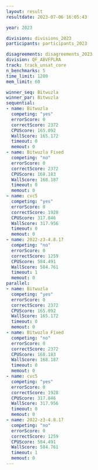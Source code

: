 ```yaml
---
layout: result
resultdate: 2023-07-06 16:05:43

year: 2023

divisions: divisions_2023
participants: participants_2023

disagreements: disagreements_2023
division: QF_ABVFPLRA
track: track_unsat_core
n_benchmarks: 5
time_limit: 1200
mem_limit: 60

winner_seq: Bitwuzla
winner_par: Bitwuzla
sequential:
- name: Bitwuzla
  competing: "yes"
  errorScore: 0
  correctScore: 2372
  CPUScore: 165.092
  WallScore: 165.172
  timeout: 0
  memout: 0
- name: Bitwuzla Fixed
  competing: "no"
  errorScore: 0
  correctScore: 2372
  CPUScore: 168.183
  WallScore: 168.187
  timeout: 0
  memout: 0
- name: cvc5
  competing: "yes"
  errorScore: 0
  correctScore: 1928
  CPUScore: 317.846
  WallScore: 317.956
  timeout: 0
  memout: 0
- name: 2022-z3-4.8.17
  competing: "no"
  errorScore: 0
  correctScore: 1259
  CPUScore: 584.491
  WallScore: 584.761
  timeout: 1
  memout: 0
parallel:
- name: Bitwuzla
  competing: "yes"
  errorScore: 0
  correctScore: 2372
  CPUScore: 165.092
  WallScore: 165.172
  timeout: 0
  memout: 0
- name: Bitwuzla Fixed
  competing: "no"
  errorScore: 0
  correctScore: 2372
  CPUScore: 168.183
  WallScore: 168.187
  timeout: 0
  memout: 0
- name: cvc5
  competing: "yes"
  errorScore: 0
  correctScore: 1928
  CPUScore: 317.846
  WallScore: 317.956
  timeout: 0
  memout: 0
- name: 2022-z3-4.8.17
  competing: "no"
  errorScore: 0
  correctScore: 1259
  CPUScore: 584.491
  WallScore: 584.761
  timeout: 1
  memout: 0
---
```

